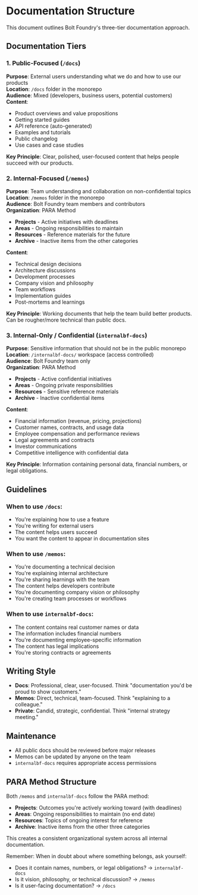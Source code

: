 # Documentation Structure

This document outlines Bolt Foundry's three-tier documentation approach.

## Documentation Tiers

### 1. Public-Focused (`/docs`)

**Purpose**: External users understanding what we do and how to use our
products\
**Location**: `/docs` folder in the monorepo\
**Audience**: Mixed (developers, business users, potential customers)\
**Content**:

- Product overviews and value propositions
- Getting started guides
- API reference (auto-generated)
- Examples and tutorials
- Public changelog
- Use cases and case studies

**Key Principle**: Clear, polished, user-focused content that helps people
succeed with our products.

### 2. Internal-Focused (`/memos`)

**Purpose**: Team understanding and collaboration on non-confidential topics\
**Location**: `/memos` folder in the monorepo\
**Audience**: Bolt Foundry team members and contributors\
**Organization**: PARA Method

- **Projects** - Active initiatives with deadlines
- **Areas** - Ongoing responsibilities to maintain
- **Resources** - Reference materials for the future
- **Archive** - Inactive items from the other categories

**Content**:

- Technical design decisions
- Architecture discussions
- Development processes
- Company vision and philosophy
- Team workflows
- Implementation guides
- Post-mortems and learnings

**Key Principle**: Working documents that help the team build better products.
Can be rougher/more technical than public docs.

### 3. Internal-Only / Confidential (`internalbf-docs`)

**Purpose**: Sensitive information that should not be in the public monorepo\
**Location**: `/internalbf-docs/` workspace (access controlled)\
**Audience**: Bolt Foundry team only\
**Organization**: PARA Method

- **Projects** - Active confidential initiatives
- **Areas** - Ongoing private responsibilities
- **Resources** - Sensitive reference materials
- **Archive** - Inactive confidential items

**Content**:

- Financial information (revenue, pricing, projections)
- Customer names, contracts, and usage data
- Employee compensation and performance reviews
- Legal agreements and contracts
- Investor communications
- Competitive intelligence with confidential data

**Key Principle**: Information containing personal data, financial numbers, or
legal obligations.

## Guidelines

### When to use `/docs`:

- You're explaining how to use a feature
- You're writing for external users
- The content helps users succeed
- You want the content to appear in documentation sites

### When to use `/memos`:

- You're documenting a technical decision
- You're explaining internal architecture
- You're sharing learnings with the team
- The content helps developers contribute
- You're documenting company vision or philosophy
- You're creating team processes or workflows

### When to use `internalbf-docs`:

- The content contains real customer names or data
- The information includes financial numbers
- You're documenting employee-specific information
- The content has legal implications
- You're storing contracts or agreements

## Writing Style

- **Docs**: Professional, clear, user-focused. Think "documentation you'd be
  proud to show customers."
- **Memos**: Direct, technical, team-focused. Think "explaining to a colleague."
- **Private**: Candid, strategic, confidential. Think "internal strategy
  meeting."

## Maintenance

- All public docs should be reviewed before major releases
- Memos can be updated by anyone on the team
- `internalbf-docs` requires appropriate access permissions

## PARA Method Structure

Both `/memos` and `internalbf-docs` follow the PARA method:

- **Projects**: Outcomes you're actively working toward (with deadlines)
- **Areas**: Ongoing responsibilities to maintain (no end date)
- **Resources**: Topics of ongoing interest for reference
- **Archive**: Inactive items from the other three categories

This creates a consistent organizational system across all internal
documentation.

Remember: When in doubt about where something belongs, ask yourself:

- Does it contain names, numbers, or legal obligations? → `internalbf-docs`
- Is it vision, philosophy, or technical discussion? → `/memos`
- Is it user-facing documentation? → `/docs`

